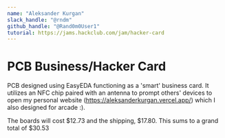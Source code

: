```yaml
---
name: "Aleksander Kurgan"
slack_handle: "@rndm"
github_handle: "@Rand0m0User1"
tutorial: https://jams.hackclub.com/jam/hacker-card
---
```


# PCB Business/Hacker Card

<!-- Describe your board in 2-3 sentences. What are you making? What will it do? -->
PCB designed using EasyEDA functioning as a 'smart' business card. It utilizes an NFC chip paired with an antenna to prompt others' devices to open my personal website (https://aleksanderkurgan.vercel.app/) which I also designed for arcade :). 

<!-- How much is it going to cost? -->
The boards will cost $12.73 and the shipping, $17.80. This sums to a grand total of $30.53

<!-- Tell us a little bit about your design process. What were some challenges? What helped? ***Totally optional*** -->
